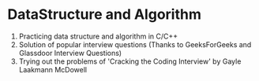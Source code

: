 # DataStructure and Algorithm
1. Practicing data structure and algorithm in C/C++
2. Solution of popular interview questions (Thanks to GeeksForGeeks and Glassdoor Interview Questions)
3. Trying out the problems of 'Cracking the Coding Interview' by Gayle Laakmann McDowell
